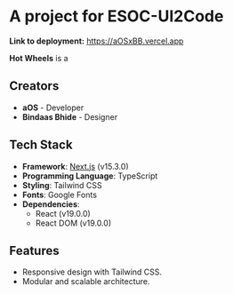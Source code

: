 # A project for ESOC-UI2Code

**Link to deployment:** https://aOSxBB.vercel.app

**Hot Wheels** is a

## Creators

- **aOS** - Developer
- **Bindaas Bhide** - Designer

## Tech Stack

- **Framework**: [Next.js](https://nextjs.org/) (v15.3.0)
- **Programming Language**: TypeScript
- **Styling**: Tailwind CSS
- **Fonts**: Google Fonts
- **Dependencies**:
  - React (v19.0.0)
  - React DOM (v19.0.0)

## Features

- Responsive design with Tailwind CSS.
- Modular and scalable architecture.

